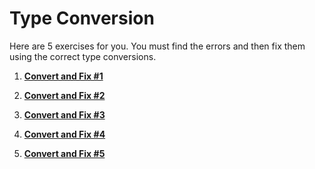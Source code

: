 # Type Conversion

Here are 5 exercises for you. You must find the errors and then fix them using the correct type conversions.

1. **[Convert and Fix #1](https://github.com/inancgumus/learngo/tree/master/06-variables/05-type-conversion/exercises/01-convert-and-fix)**

2. **[Convert and Fix #2](https://github.com/inancgumus/learngo/tree/master/06-variables/05-type-conversion/exercises/02-convert-and-fix-2)**

3. **[Convert and Fix #3](https://github.com/inancgumus/learngo/tree/master/06-variables/05-type-conversion/exercises/03-convert-and-fix-3)**

4. **[Convert and Fix #4](https://github.com/inancgumus/learngo/tree/master/06-variables/05-type-conversion/exercises/04-convert-and-fix-4)**

5. **[Convert and Fix #5](https://github.com/inancgumus/learngo/tree/master/06-variables/05-type-conversion/exercises/05-convert-and-fix-5)**
